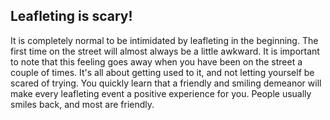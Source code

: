 ## Leafleting is scary!

It is completely normal to be intimidated by leafleting in the beginning. The
first time on the street will almost always be a little awkward. It is important
to note that this feeling goes away when you have been on the street a couple
of times. It's all about getting used to it, and not letting yourself be scared
of trying. You quickly learn that a friendly and smiling demeanor will make
every leafleting event a positive experience for you. People usually smiles
back, and most are friendly.
